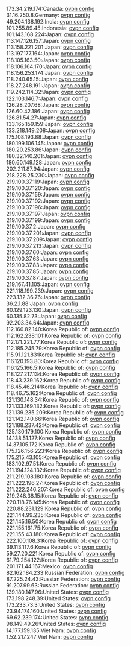 173.34.219.174:Canada: [ovpn config](vpn/173_34_219_174.ovpn)  
31.16.250.8:Germany: [ovpn config](vpn/31_16_250_8.ovpn)  
49.204.138.192:India: [ovpn config](vpn/49_204_138_192.ovpn)  
101.255.89.45:Indonesia: [ovpn config](vpn/101_255_89_45.ovpn)  
101.143.168.224:Japan: [ovpn config](vpn/101_143_168_224.ovpn)  
113.147.126.157:Japan: [ovpn config](vpn/113_147_126_157.ovpn)  
113.158.221.201:Japan: [ovpn config](vpn/113_158_221_201.ovpn)  
113.197.177.164:Japan: [ovpn config](vpn/113_197_177_164.ovpn)  
118.105.163.50:Japan: [ovpn config](vpn/118_105_163_50.ovpn)  
118.106.164.170:Japan: [ovpn config](vpn/118_106_164_170.ovpn)  
118.156.253.174:Japan: [ovpn config](vpn/118_156_253_174.ovpn)  
118.240.65.15:Japan: [ovpn config](vpn/118_240_65_15.ovpn)  
118.27.248.191:Japan: [ovpn config](vpn/118_27_248_191.ovpn)  
119.242.114.32:Japan: [ovpn config](vpn/119_242_114_32.ovpn)  
122.103.146.7:Japan: [ovpn config](vpn/122_103_146_7.ovpn)  
126.28.207.68:Japan: [ovpn config](vpn/126_28_207_68.ovpn)  
126.60.42.186:Japan: [ovpn config](vpn/126_60_42_186.ovpn)  
126.81.54.27:Japan: [ovpn config](vpn/126_81_54_27.ovpn)  
133.165.159.159:Japan: [ovpn config](vpn/133_165_159_159.ovpn)  
133.218.149.208:Japan: [ovpn config](vpn/133_218_149_208.ovpn)  
175.108.193.88:Japan: [ovpn config](vpn/175_108_193_88.ovpn)  
180.199.106.145:Japan: [ovpn config](vpn/180_199_106_145.ovpn)  
180.20.253.86:Japan: [ovpn config](vpn/180_20_253_86.ovpn)  
180.32.140.201:Japan: [ovpn config](vpn/180_32_140_201.ovpn)  
180.60.149.128:Japan: [ovpn config](vpn/180_60_149_128.ovpn)  
202.211.87.94:Japan: [ovpn config](vpn/202_211_87_94.ovpn)  
218.228.25.230:Japan: [ovpn config](vpn/218_228_25_230.ovpn)  
219.100.37.119:Japan: [ovpn config](vpn/219_100_37_119.ovpn)  
219.100.37.120:Japan: [ovpn config](vpn/219_100_37_120.ovpn)  
219.100.37.159:Japan: [ovpn config](vpn/219_100_37_159.ovpn)  
219.100.37.192:Japan: [ovpn config](vpn/219_100_37_192.ovpn)  
219.100.37.196:Japan: [ovpn config](vpn/219_100_37_196.ovpn)  
219.100.37.197:Japan: [ovpn config](vpn/219_100_37_197.ovpn)  
219.100.37.199:Japan: [ovpn config](vpn/219_100_37_199.ovpn)  
219.100.37.2:Japan: [ovpn config](vpn/219_100_37_2.ovpn)  
219.100.37.201:Japan: [ovpn config](vpn/219_100_37_201.ovpn)  
219.100.37.209:Japan: [ovpn config](vpn/219_100_37_209.ovpn)  
219.100.37.213:Japan: [ovpn config](vpn/219_100_37_213.ovpn)  
219.100.37.60:Japan: [ovpn config](vpn/219_100_37_60.ovpn)  
219.100.37.63:Japan: [ovpn config](vpn/219_100_37_63.ovpn)  
219.100.37.83:Japan: [ovpn config](vpn/219_100_37_83.ovpn)  
219.100.37.85:Japan: [ovpn config](vpn/219_100_37_85.ovpn)  
219.100.37.87:Japan: [ovpn config](vpn/219_100_37_87.ovpn)  
219.167.41.105:Japan: [ovpn config](vpn/219_167_41_105.ovpn)  
221.118.199.239:Japan: [ovpn config](vpn/221_118_199_239.ovpn)  
223.132.36.76:Japan: [ovpn config](vpn/223_132_36_76.ovpn)  
36.2.1.88:Japan: [ovpn config](vpn/36_2_1_88.ovpn)  
60.129.123.130:Japan: [ovpn config](vpn/60_129_123_130.ovpn)  
60.135.82.73:Japan: [ovpn config](vpn/60_135_82_73.ovpn)  
92.203.34.64:Japan: [ovpn config](vpn/92_203_34_64.ovpn)  
112.160.82.140:Korea Republic of: [ovpn config](vpn/112_160_82_140.ovpn)  
112.162.238.101:Korea Republic of: [ovpn config](vpn/112_162_238_101.ovpn)  
112.171.221.77:Korea Republic of: [ovpn config](vpn/112_171_221_77.ovpn)  
112.185.245.79:Korea Republic of: [ovpn config](vpn/112_185_245_79.ovpn)  
115.91.121.83:Korea Republic of: [ovpn config](vpn/115_91_121_83.ovpn)  
116.120.193.80:Korea Republic of: [ovpn config](vpn/116_120_193_80.ovpn)  
116.125.166.5:Korea Republic of: [ovpn config](vpn/116_125_166_5.ovpn)  
118.127.217.134:Korea Republic of: [ovpn config](vpn/118_127_217_134.ovpn)  
118.43.239.162:Korea Republic of: [ovpn config](vpn/118_43_239_162.ovpn)  
118.45.46.214:Korea Republic of: [ovpn config](vpn/118_45_46_214.ovpn)  
118.46.75.162:Korea Republic of: [ovpn config](vpn/118_46_75_162.ovpn)  
121.130.148.34:Korea Republic of: [ovpn config](vpn/121_130_148_34.ovpn)  
121.133.169.132:Korea Republic of: [ovpn config](vpn/121_133_169_132.ovpn)  
121.139.235.209:Korea Republic of: [ovpn config](vpn/121_139_235_209.ovpn)  
121.142.140.66:Korea Republic of: [ovpn config](vpn/121_142_140_66.ovpn)  
121.188.237.42:Korea Republic of: [ovpn config](vpn/121_188_237_42.ovpn)  
125.130.179.100:Korea Republic of: [ovpn config](vpn/125_130_179_100.ovpn)  
14.138.51.127:Korea Republic of: [ovpn config](vpn/14_138_51_127.ovpn)  
14.37.105.172:Korea Republic of: [ovpn config](vpn/14_37_105_172.ovpn)  
175.126.156.223:Korea Republic of: [ovpn config](vpn/175_126_156_223.ovpn)  
175.215.43.105:Korea Republic of: [ovpn config](vpn/175_215_43_105.ovpn)  
183.102.97.51:Korea Republic of: [ovpn config](vpn/183_102_97_51.ovpn)  
211.194.124.132:Korea Republic of: [ovpn config](vpn/211_194_124_132.ovpn)  
211.219.108.180:Korea Republic of: [ovpn config](vpn/211_219_108_180.ovpn)  
211.222.196.27:Korea Republic of: [ovpn config](vpn/211_222_196_27.ovpn)  
211.222.246.207:Korea Republic of: [ovpn config](vpn/211_222_246_207.ovpn)  
219.248.38.15:Korea Republic of: [ovpn config](vpn/219_248_38_15.ovpn)  
220.118.76.145:Korea Republic of: [ovpn config](vpn/220_118_76_145.ovpn)  
220.88.231.129:Korea Republic of: [ovpn config](vpn/220_88_231_129.ovpn)  
221.144.99.235:Korea Republic of: [ovpn config](vpn/221_144_99_235.ovpn)  
221.145.16.50:Korea Republic of: [ovpn config](vpn/221_145_16_50.ovpn)  
221.155.161.75:Korea Republic of: [ovpn config](vpn/221_155_161_75.ovpn)  
221.155.43.180:Korea Republic of: [ovpn config](vpn/221_155_43_180.ovpn)  
222.100.108.3:Korea Republic of: [ovpn config](vpn/222_100_108_3.ovpn)  
39.113.117.6:Korea Republic of: [ovpn config](vpn/39_113_117_6.ovpn)  
59.27.20.221:Korea Republic of: [ovpn config](vpn/59_27_20_221.ovpn)  
61.79.254.122:Korea Republic of: [ovpn config](vpn/61_79_254_122.ovpn)  
201.171.44.167:Mexico: [ovpn config](vpn/201_171_44_167.ovpn)  
82.162.184.233:Russian Federation: [ovpn config](vpn/82_162_184_233.ovpn)  
87.225.24.43:Russian Federation: [ovpn config](vpn/87_225_24_43.ovpn)  
91.207.99.63:Russian Federation: [ovpn config](vpn/91_207_99_63.ovpn)  
139.180.147.96:United States: [ovpn config](vpn/139_180_147_96.ovpn)  
173.198.248.39:United States: [ovpn config](vpn/173_198_248_39.ovpn)  
173.233.73.3:United States: [ovpn config](vpn/173_233_73_3.ovpn)  
23.94.174.160:United States: [ovpn config](vpn/23_94_174_160.ovpn)  
69.62.239.174:United States: [ovpn config](vpn/69_62_239_174.ovpn)  
98.149.49.26:United States: [ovpn config](vpn/98_149_49_26.ovpn)  
14.177.159.135:Viet Nam: [ovpn config](vpn/14_177_159_135.ovpn)  
1.52.217.247:Viet Nam: [ovpn config](vpn/1_52_217_247.ovpn)  
